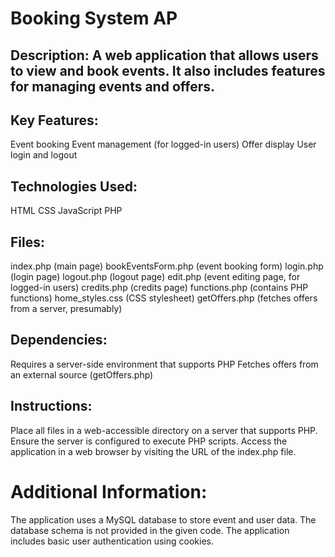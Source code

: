#  Booking System AP

## Description: A web application that allows users to view and book events. It also includes features for managing events and offers.

## Key Features:

Event booking
Event management (for logged-in users)
Offer display
User login and logout

## Technologies Used:

HTML
CSS
JavaScript
PHP
## Files:

index.php (main page)
bookEventsForm.php (event booking form)
login.php (login page)
logout.php (logout page)
edit.php (event editing page, for logged-in users)
credits.php (credits page)
functions.php (contains PHP functions)
home_styles.css (CSS stylesheet)
getOffers.php (fetches offers from a server, presumably)
## Dependencies:

Requires a server-side environment that supports PHP
Fetches offers from an external source (getOffers.php)
## Instructions:

Place all files in a web-accessible directory on a server that supports PHP.
Ensure the server is configured to execute PHP scripts.
Access the application in a web browser by visiting the URL of the index.php file.
# Additional Information:

The application uses a MySQL database to store event and user data.
The database schema is not provided in the given code.
The application includes basic user authentication using cookies.
